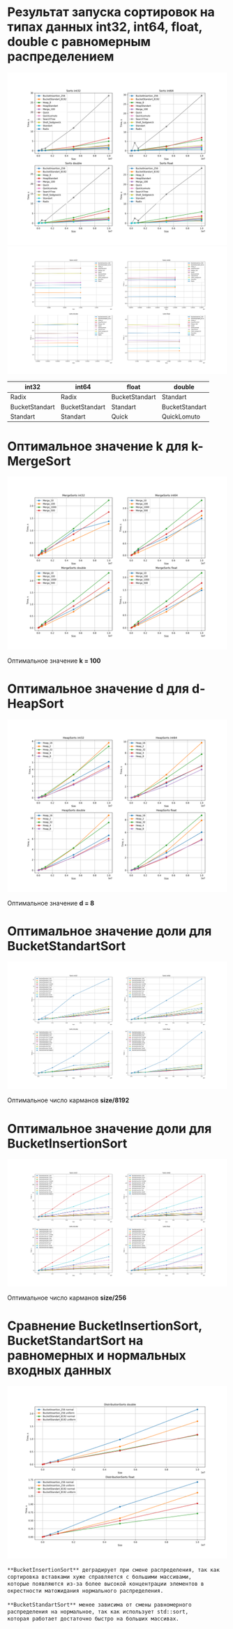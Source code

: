 # Результат запуска сортировок на типах данных int32, int64, float, double с равномерным распределением

![](all_metods.png)
![](all_metods_crop.png)
	
int32         	| int64          | float         	| double          |
------------- 	| -------------  | ------------- 	| -------------   |
Radix		  	| Radix		     | BucketStandart   | Standart		  |
BucketStandart  | BucketStandart | Standart		  	| BucketStandart  |
Standart	  	| Standart	     | Quick		  	| QuickLomuto	  |

# Оптимальное значение k для k-MergeSort 

![](Merge/Optimal_Merge.png)

Оптимальное значение **k = 100**

# Оптимальное значение d для d-HeapSort

![](Heap/Optimal_Heap.png)

Оптимальное значение **d = 8**

# Оптимальное значение доли для BucketStandartSort

![](BucketStandart/Optimal_8192.png)

Оптимальное число карманов **size/8192**

# Оптимальное значение доли для BucketInsertionSort

![](BucketInsertion/Optimal_256.png)

Оптимальное число карманов **size/256**

# Сравнение BucketInsertionSort, BucketStandartSort на равномерных и нормальных входных данных

![](Distribution/plot.png)

	**BucketInsertionSort** деградирует при смене распределения, так как сортировка вставками хуже справляется с большими массивами,
	которые появляются из-за более высокой концентрации элементов в окрестности матожидания нормального распределения.

	**BucketStandartSort** менее зависима от смены равномерного распределения на нормальное, так как использует std::sort,
	которая работает достаточно быстро на больших массивах.